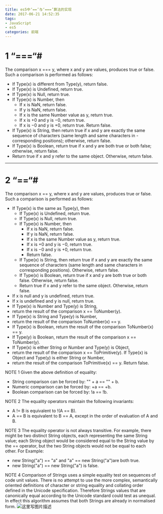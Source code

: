 ```yaml
---
title: es5中‘==’与‘===’算法的实现
date: 2017-06-21 14:52:35
tags:
- JavaScript
- es5
categories: 前端
---
```

# 1 “===“#

The comparison x === y, where x and y are values, produces true or false. Such a comparison is performed as follows:

<!--more-->

- If Type(x) is different from Type(y), return false.
- If Type(x) is Undefined, return true.
- If Type(x) is Null, return true.
- If Type(x) is Number, then
	-	If x is NaN, return false.
	- If y is NaN, return false.
	- If x is the same Number value as y, return true.
	- If x is +0 and y is −0, return true.
	- If x is −0 and y is +0, return true.
Return false.
- If Type(x) is String, then return true if x and y are exactly the same sequence of characters (same length and same characters in - corresponding positions); otherwise, return false.
- If Type(x) is Boolean, return true if x and y are both true or both false; otherwise, return false.
- Return true if x and y refer to the same object. Otherwise, return false.

------

# 2 “==“#

The comparison x == y, where x and y are values, produces true or false. Such a comparison is performed as follows:

- If Type(x) is the same as Type(y), then
	-  If Type(x) is Undefined, return true.
	- If Type(x) is Null, return true.
	- If Type(x) is Number, then
		- If x is NaN, return false.
		- If y is NaN, return false.
		- If x is the same Number value as y, return true.
		- If x is +0 and y is −0, return true.
		- If x is −0 and y is +0, return true.
		-  Return false.
	- If Type(x) is String, then return true if x and y are exactly the same sequence of characters (same length and same characters in corresponding positions). Otherwise, return false.
	- If Type(x) is Boolean, return true if x and y are both true or both false. Otherwise, return false.
	- Return true if x and y refer to the same object. Otherwise, return false.
- If x is null and y is undefined, return true.
- If x is undefined and y is null, return true.
- If Type(x) is Number and Type(y) is String,
- return the result of the comparison x == ToNumber(y).
- If Type(x) is String and Type(y) is Number,
- return the result of the comparison ToNumber(x) == y.
- If Type(x) is Boolean, return the result of the comparison ToNumber(x) == y.
- If Type(y) is Boolean, return the result of the comparison x == ToNumber(y).
- If Type(x) is either String or Number and Type(y) is Object,
- return the result of the comparison x == ToPrimitive(y).
If Type(x) is Object and Type(y) is either String or Number,
- return the result of the comparison ToPrimitive(x) == y.
Return false.

NOTE 1 Given the above definition of equality:

- String comparison can be forced by: "" + a == "" + b.
- Numeric comparison can be forced by: +a == +b.
- Boolean comparison can be forced by: !a == !b.

NOTE 2 The equality operators maintain the following invariants:

- A != B is equivalent to !(A == B).
- A == B is equivalent to B == A, except in the order of evaluation of A and B.

NOTE 3 The equality operator is not always transitive. For example, there might be two distinct String objects, each representing the same String value; each String object would be considered equal to the String value by the == operator, but the two String objects would not be equal to each other. For Example:

- new String("a") == "a" and "a" == new String("a")are both true.
- new String("a") == new String("a") is false.

NOTE 4 Comparison of Strings uses a simple equality test on sequences of code unit values. There is no attempt to use the more complex, semantically oriented definitions of character or string equality and collating order defined in the Unicode specification. Therefore Strings values that are canonically equal according to the Unicode standard could test as unequal. In effect this algorithm assumes that both Strings are already in normalised form.
![这里写图片描述](http://img.blog.csdn.net/20170621173107732?watermark/2/text/aHR0cDovL2Jsb2cuY3Nkbi5uZXQvdTAxMDU4MjA4Mg==/font/5a6L5L2T/fontsize/400/fill/I0JBQkFCMA==/dissolve/70/gravity/SouthEast)